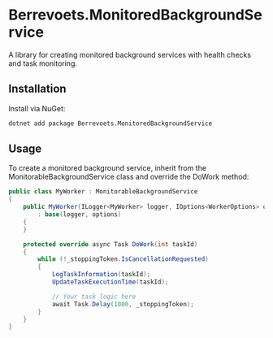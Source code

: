 # Berrevoets.MonitoredBackgroundService

A library for creating monitored background services with health checks and task monitoring.

## Installation

Install via NuGet:

```bash
dotnet add package Berrevoets.MonitoredBackgroundService
```

## Usage

To create a monitored background service, inherit from the MonitorableBackgroundService class and override the DoWork method:

```C#
public class MyWorker : MonitorableBackgroundService
{
    public MyWorker(ILogger<MyWorker> logger, IOptions<WorkerOptions> options)
        : base(logger, options)
    {
    }

    protected override async Task DoWork(int taskId)
    {
        while (!_stoppingToken.IsCancellationRequested)
        {
            LogTaskInformation(taskId);
            UpdateTaskExecutionTime(taskId);

            // Your task logic here
            await Task.Delay(1000, _stoppingToken);
        }
    }
}
```
